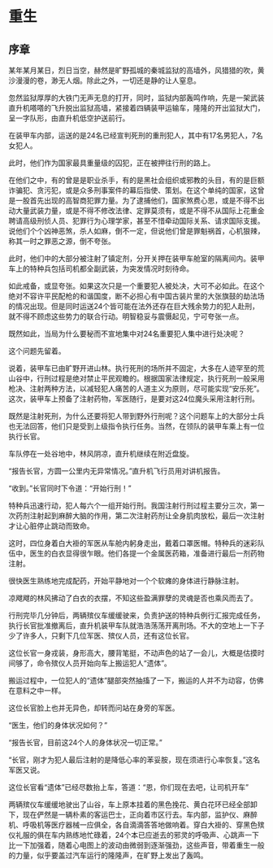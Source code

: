 # 重生

## 序章

某年某月某日，烈日当空，赫然是旷野孤城的秦城监狱的高墙外，风猎猎的吹，黄沙漫漫的卷，渺无人烟。除此之外，一切还是静的让人窒息。

忽然监狱厚厚的大铁门无声无息的打开，同时，监狱内部轰鸣作响，先是一架武装直升机嗒嗒的飞升脱出监狱高墙，紧接着四辆装甲运输车，隆隆的开出监狱大门，呈一字队形，由直升机低空护送前行。

在装甲车内部，运送的是24名已经宣判死刑的重刑犯人，其中有17名男犯人，7名女犯人。

此时，他们作为国家最具重量级的囚犯，正在被押往行刑的路上。

在他们之中，有的曾是是职业杀手，有的是黑社会组织或邪教的头目，有的是巨额诈骗犯、贪污犯，或是众多刑事案件的幕后指使、策划。在这个单纯的国家，这曾是一股首先出现的高智商犯罪力量。为了逮捕他们，国家煞费心思，或是不得不出动大量武装力量，或是不得不修改法律、定罪莫须有，或是不得不从国际上花重金聘请高级刑侦人员、犯罪行为心理学家，甚至不惜牵动国际关系、请求国际支援。说他们个个凶神恶煞，杀人如麻，倒不一定，但说他们曾是罪魁祸首，心机狠辣，称其一时之罪恶之源，倒不夸张。

此时，他们中的大部分被注射了镇定剂，分开关押在装甲车舱室的隔离间内。装甲车上的特种兵包括司机都全副武装，为突发情况时刻待命。

如此戒备，或显夸张。如果这次只是一个重要犯人被处决，大可不必如此。在这个绝对不容许平民配枪的和谐国度，断不必担心有中国古装片里的大张旗鼓的劫法场的情况出现。但是同时运送24个皆可能在法外还存在巨大残余势力的犯人赴刑，就不得不顾虑这些势力的联合行动。明智稳妥与震慑起见，宁可夸张一点。

既然如此，当局为什么要秘而不宣地集中对24名重要犯人集中进行处决呢？

这个问题先留着。

说着，装甲车已由旷野开进山林。执行死刑的场所并不固定，大多在人迹罕至的荒山谷中，行刑过程是绝对禁止平民观瞻的。根据国家法律规定，执行死刑一般采用枪决、注射两种方法，以减轻犯人痛苦的人道主义为原则，尽可能实现“安乐死”。这次，装甲车上预备了注射药物，军医随行，是要对这24位魔头采用注射行刑。

既然是注射死刑，为什么还要将犯人带到野外行刑呢？这个问题车上的大部分士兵也无法回答，他们只是受到上级指令执行任务。当然，在领队的装甲车乘上有一位执行长官。

车队停在一处谷地中，林风阴凉，直升机继续在附近盘旋。

“报告长官，方圆一公里内无异常情况。”直升机飞行员用对讲机报告。

“收到。”长官同时下令道：“开始行刑！”

特种兵迅速行动，犯人每六个一组开始行刑。我国注射行刑过程主要分三次，第一次药剂注射起到麻醉大脑的作用，第二次注射药剂让全身肌肉放松，最后一次注射才让心脏停止跳动而致命。

这时，四位身着白大褂的军医从车舱内躬身走出，戴着口罩医帽。特种兵的迷彩队伍中，医生的白衣显得很乍眼。他们各提一个金属医药箱，准备进行最后一剂药物注射。

很快医生熟练地完成配药，开始平静地对一个个软瘫的身体进行静脉注射。

凉飕飕的林风拂动了白衣的衣摆，不知这些盈满罪孽的灵魂是否也乘风而去了。

行刑完毕几分钟后，两辆殡仪车缓缓驶来，负责护送的特种兵例行汇报完成任务，执行长官批准撤离后，直升机装甲车队就浩浩荡荡开离刑场。不大的空地上一下子少了许多人，只剩下几位军医、殡仪人员，还有这位长官。

这位长官一身戎装，身形高大，腰背笔挺，不动声色的站了一会儿，大概是估摸时间够了，命令殡仪人员开始向车上搬运犯人“遗体”。

搬运过程中，一位犯人的“遗体”腿部突然抽搐了一下，搬运的人并不为动容，仿佛在意料之中一样。

这位长官脸上也并无异色，却转而问站在身旁的军医。

“医生，他们的身体状况如何？”

“报告长官，目前这24个人的身体状况一切正常。”

“长官，刚才为犯人最后注射的是降低心率的苯妥胺，现在须进行心率恢复。”这名军医又说。

这位长官看“遗体”已经尽数抬上车，答道：“恩，你们现在去吧，让司机开车”

两辆殡仪车缓缓地驶出了山谷，车上原本挂着的黑色挽花、黄白花环已经全部卸下，现在俨然是一辆朴素的客运巴士，正向着市区行去。车内部，监护仪、麻醉机、呼吸机等医疗器械一应俱全，各自滴滴答答地做响着。穿白大褂的、穿黑色殡仪礼服的俱在车内熟练地忙碌着，24个本已应逝去的邪灵的呼吸声、心跳声一下比一下加强着，随着心电图上的波动由微弱到逐渐强劲，这些声音，带着重生一般的力量，似乎要盖过汽车运行的隆隆声，在旷野上发出了轰鸣。
